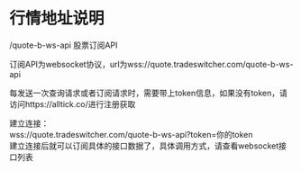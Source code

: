 # 行情地址说明

/quote-b-ws-api 股票订阅API

订阅API为websocket协议，url为wss://quote.tradeswitcher.com/quote-b-ws-api

每发送一次查询请求或者订阅请求时，需要带上token信息，如果没有token，请访问https://alltick.co/进行注册获取

建立连接：<br/>wss://quote.tradeswitcher.com/quote-b-ws-api?token=你的token<br/>建立连接后就可以订阅具体的接口数据了，具体调用方式，请查看websocket接口列表<br/>

